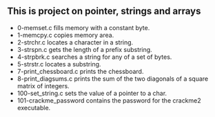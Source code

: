 ## This is project on pointer, strings and arrays
* 0-memset.c fills memory with a constant byte.
* 1-memcpy.c copies memory area.
* 2-strchr.c locates a character in a string.
* 3-strspn.c gets the length of a prefix substring.
* 4-strpbrk.c searches a string for any of a set of bytes.
* 5-strstr.c locates a substring.
* 7-print_chessboard.c prints the chessboard.
* 8-print_diagsums.c prints the sum of the two diagonals of a square matrix of integers.
* 100-set_string.c sets the value of a pointer to a char.
* 101-crackme_password contains the password for the crackme2 executable.

